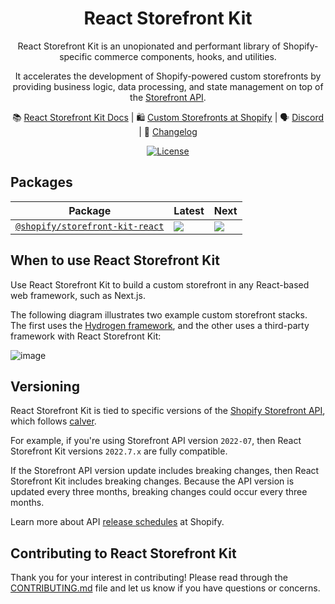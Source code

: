 <div align="center">

# React Storefront Kit

React Storefront Kit is an unopionated and performant library of Shopify-specific commerce components, hooks, and utilities.

It accelerates the development of Shopify-powered custom storefronts by providing business logic, data processing, and state management on top of the [Storefront API](https://shopify.dev/api/storefront).

📚 [React Storefront Kit Docs](https://shopify.dev/custom-storefronts/react-storefront-kit) | 🛍️ [Custom Storefronts at Shopify](https://shopify.dev/custom-storefronts) | 🗣 [Discord](https://discord.gg/Hefq6w5c5d) | 📝 [Changelog](https://github.com/Shopify/storefront-kit/blob/main/packages/react/CHANGELOG.md)

<a href="https://github.com/Shopify/storefront-kit/blob/main/LICENSE.md"><img src="https://img.shields.io/npm/l/@shopify/hydrogen.svg?sanitize=true" alt="License"></a>

</div>

## Packages

| Package                                             | Latest                                                                                                                                                      | Next                                                                                                                                                      |
| --------------------------------------------------- | ----------------------------------------------------------------------------------------------------------------------------------------------------------- | --------------------------------------------------------------------------------------------------------------------------------------------------------- |
| [`@shopify/storefront-kit-react`](/packages/react/) | <a href="https://www.npmjs.com/package/@shopify/storefront-kit-react"><img src="https://img.shields.io/npm/v/@shopify/storefront-kit-react/latest.svg"></a> | <a href="https://www.npmjs.com/package/@shopify/storefront-kit-react"><img src="https://img.shields.io/npm/v/@shopify/storefront-kit-react/next.svg"></a> |

## When to use React Storefront Kit

Use React Storefront Kit to build a custom storefront in any React-based web framework, such as Next.js.

The following diagram illustrates two example custom storefront stacks. The first uses the [Hydrogen framework](https://shopify.dev/custom-storefronts/hydrogen), and the other uses a third-party framework with React Storefront Kit:

![image](https://user-images.githubusercontent.com/27507835/214366331-2841b22c-eb8b-4d48-baca-8bfeaf1ef105.png)

## Versioning

React Storefront Kit is tied to specific versions of the [Shopify Storefront API](https://shopify.dev/api/storefront), which follows [calver](https://calver.org/).

For example, if you're using Storefront API version `2022-07`, then React Storefront Kit versions `2022.7.x` are fully compatible.

If the Storefront API version update includes breaking changes, then React Storefront Kit includes breaking changes. Because the API version is updated every three months, breaking changes could occur every three months.

Learn more about API [release schedules](https://shopify.dev/api/usage/versioning#release-schedule) at Shopify.

## Contributing to React Storefront Kit

Thank you for your interest in contributing! Please read through the [CONTRIBUTING.md](./CONTRIBUTING.md) file and let us know if you have questions or concerns.
